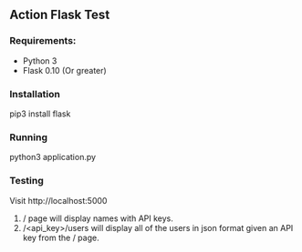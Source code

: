 ## Action Flask Test

### Requirements:
* Python 3
* Flask 0.10 (Or greater)

### Installation
pip3 install flask

### Running
python3 application.py

### Testing
Visit http://localhost:5000

1. / page will display names with API keys.
2. /\<api_key\>/users will display all of the users in json format given an API key from the / page.
